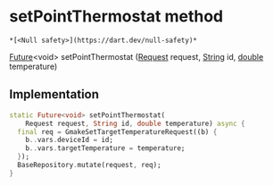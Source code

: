 


# setPointThermostat method




    *[<Null safety>](https://dart.dev/null-safety)*




[Future](https://api.flutter.dev/flutter/dart-async/Future-class.html)&lt;void> setPointThermostat
([Request](../../yonomi-sdk/Request-class.md) request, [String](https://api.flutter.dev/flutter/dart-core/String-class.html) id, [double](https://api.flutter.dev/flutter/dart-core/double-class.html) temperature)








## Implementation

```dart
static Future<void> setPointThermostat(
    Request request, String id, double temperature) async {
  final req = GmakeSetTargetTemperatureRequest((b) {
    b..vars.deviceId = id;
    b..vars.targetTemperature = temperature;
  });
  BaseRepository.mutate(request, req);
}
```







